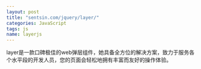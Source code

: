 ```yaml
---
layout: post
title: "sentsin.com/jquery/layer/"
categories: JavaScript
tags: js
name: layerjs
---
```


layer是一款口碑极佳的web弹层组件，她具备全方位的<!--break-->解决方案，致力于服务各个水平段的开发人员，您的页面会轻松地拥有丰富而友好的操作体验。